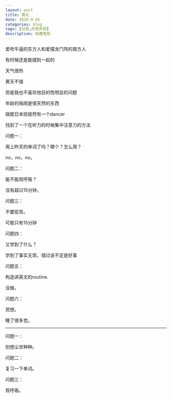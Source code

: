 ```yaml
---
layout: post
title: 南北
date: 2018-9-26
categories: blog
tags: [日常,所思所想]
description: 妖魔鬼怪
---
```


爱吹牛逼的东方人和爱摆龙门阵的南方人

有时候还是能摆到一起的

天气很热

黄天不错

但是我也不喜欢他目的性明显的问题

年龄的隔阂是很天然的东西

隔壁日本班居然有一个dancer

找到了一个在听力的时候集中注意力的方法

问题一：

用上昨天的单词了吗？哪个？怎么用？

no，no，no。

问题二：

能不能观呼吸？

没有超过15分钟。

问题三：

不要驼背。

可能只有15分钟

问题四：

又学到了什么？

学到了事实无常，错过说不定是好事

问题五：

构造讲英文的routine.

没做。

问题六：

冥想。 

睡了很多觉。

------

问题一：

别想尘世种种。

问题二：

复习一下单词。

问题三：

观呼吸。
